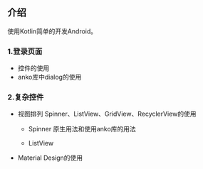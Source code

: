 ## 介绍

使用Kotlin简单的开发Android。

### 1.登录页面 
- 控件的使用
- anko库中dialog的使用

### 2.复杂控件
- 视图排列 Spinner、ListView、GridView、RecyclerView的使用

  - Spinner 原生用法和使用anko库的用法

  - ListView

- Material Design的使用

